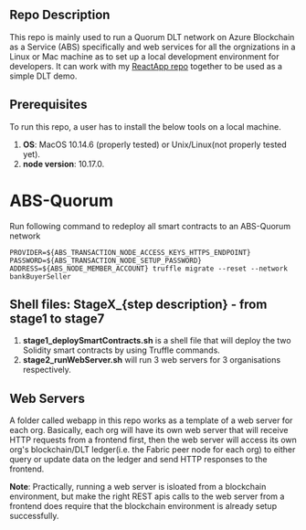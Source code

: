 ## Repo Description
This repo is mainly used to run a Quorum DLT network on Azure Blockchain as a Service (ABS) specifically and web services for all the orgnizations in a Linux or Mac machine as to set up a local development environment for developers. It can work with my [ReactApp repo](https://github.com/yunxi-zhang/ReactApp) together to be used as a simple DLT demo.

## Prerequisites
To run this repo, a user has to install the below tools on a local machine.
1. **OS**: MacOS 10.14.6 (properly tested) or Unix/Linux(not properly tested yet).
2. **node version**: 10.17.0.

# ABS-Quorum 
Run following command to redeploy all smart contracts to an ABS-Quorum network 
```
PROVIDER=${ABS_TRANSACTION_NODE_ACCESS_KEYS_HTTPS_ENDPOINT} PASSWORD=${ABS_TRANSACTION_NODE_SETUP_PASSWORD} ADDRESS=${ABS_NODE_MEMBER_ACCOUNT} truffle migrate --reset --network bankBuyerSeller
```

## Shell files: StageX_{step description} - from stage1 to stage7
1. **stage1_deploySmartContracts.sh** is a shell file that will deploy the two Solidity smart contracts by using Truffle commands.
2. **stage2_runWebServer.sh** will run 3 web servers for 3 organisations respectively.

## Web Servers
A folder called webapp in this repo works as a template of a web server for each org.
Basically, each org will have its own web server that will receive HTTP requests from a frontend first, then the web server will access its own org's blockchain/DLT ledger(i.e. the Fabric peer node for each org) to either query or update data on the ledger and send HTTP responses to the frontend.

**Note**: Practically, running a web server is isloated from a blockchain environment, but make the right REST apis calls to the web server from a frontend does require that the blockchain environment is already setup successfully.